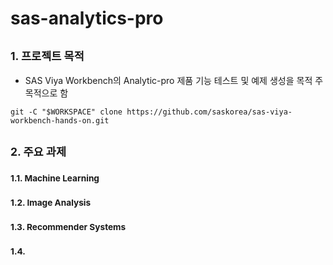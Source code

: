 # sas-analytics-pro

## <small> 1. 프로젝트 목적 </small>
- SAS Viya Workbench의 Analytic-pro 제품 기능 테스트 및 예제 생성을 목적 주 목적으로 함
```
git -C "$WORKSPACE" clone https://github.com/saskorea/sas-viya-workbench-hands-on.git
```


## <small> 2. 주요 과제 </small>
### <small> 1.1. Machine Learning </small>
### <small> 1.2. Image Analysis </small>
### <small> 1.3. Recommender Systems </small>
### <small> 1.4. </small>



